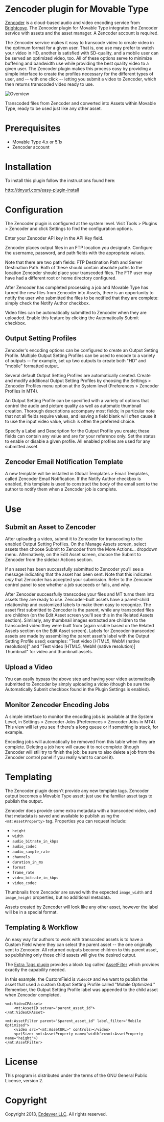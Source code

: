 # Zencoder plugin for Movable Type

[Zencoder](http://zencoder.com) is a cloud-based audio and video encoding service from [Brightcove](http://brightcove.com). The Zencoder plugin for Movable Type integrates the Zencoder service with assets and the asset manager. A Zencoder account is required.

The Zencoder service makes it easy to transcode video to create video in the optimum format for a given user. That is, one use may prefer to watch your video in HD, another is satisfied with SD-quality, and a mobile user can be served an optimized video, too. All of these options serve to minimize buffering and bandwidth use while providing the best quality video to a given user. The Zencoder plugin makes this process easy by providing a simple interface to create the profiles necessary for the different types of user, and -- with one click -- letting you submit a video to Zencoder, which then returns transcoded video ready to use.

![Overview](https://github.com/endevver/mt-plugin-zencoder/blob/master/plugins/Zencoder/static/documentation/overview.png?raw=true)

Transcoded files from Zencoder and converted into Assets within Movable Type, ready to be used just like any other asset.


# Prerequisites

* Movable Type 4.x or 5.1x
* Zencoder account


# Installation

To install this plugin follow the instructions found here:

http://tinyurl.com/easy-plugin-install


# Configuration

The Zencoder plugin is configured at the system level. Visit Tools > Plugins > Zencoder and click Settings to find the configuration options.

Enter your Zencoder API key in the API Key field.

Zencoder places output files in an FTP location you designate. Configure the username, password, and path fields with the appropriate values.

Note that there are two path fields: FTP Destination Path and Server Destination Path. Both of these should contain absolute paths to the location Zencoder should place your transcoded files. The FTP user may have had a different root or home directory configured.

After Zencoder has completed processing a job and Movable Type has turned the new files from Zencoder into Assets, there is an opportunity to notify the user who submitted the files to be notified that they are complete: simply check the Notify Author checkbox.

Video files can be automatically submitted to Zencoder when they are uploaded. Enable this feature by clicking the Automatically Submit checkbox.

## Output Setting Profiles

Zencoder's encoding options can be configured to create an Output Setting Profile. Multiple Output Setting Profiles can be used to encode to a variety of outputs -- for example, set up two outputs to create both "HD" and "mobile" formatted output.

Several default Output Setting Profiles are automatically created. Create and modify additional Output Setting Profiles by choosing the Settings > Zencoder Profiles menu option at the System level (Preferences > Zencoder Profiles in MT4).

An Output Setting Profile can be specified with a variety of options that control the audio and picture quality as well as automatic thumbnail creation. Thorough descriptions accompany most fields; in particular note that not all fields require values, and leaving a field blank will often cause it to use the input video value, which is often the preferred choice.

Specify a Label and Description for the Output Profile you create; these fields can contain any value and are for your reference only. Set the status to enable or disable a given profile. All enabled profiles are used for any submitted asset.

## Zencoder Email Notification Template

A new template will be installed in Global Templates > Email Templates, called Zencoder Email Notification. If the Notify Author checkbox is enabled, this template is used to construct the body of the email sent to the author to notify them when a Zencoder job is complete.


# Use

## Submit an Asset to Zencoder

After uploading a video, submit it to Zencoder for transcoding to the enabled Output Setting Profiles. On the Manage Assets screen, select assets then choose Submit to Zencoder from the More Actions... dropdown menu. Alternatively, on the Edit Asset screen, choose the Submit to Zencoder from the sidebar Actions section.

If an asset has been successfully submitted to Zencoder you'll see a message indicating that the asset has been sent. Note that this indicates *only* that Zencoder has accepted your submission. Refer to the Zencoder control panel to see whether a job succeeds or fails, and why.

After Zencoder successfully transcodes your files and MT turns them into assets they are ready to use. Zencoder-built assets have a parent-child relationship and customized labels to make them easy to recognize. The asset first submitted to Zencoder is the parent, while any transcoded files are children (on the Edit Asset screen you'll see this in the Related Assets section). Similarly, any thumbnail images extracted are children to the transcoded video they were built from (again visible based on the Related Assets section on the Edit Asset screen). Labels for Zencoder-transcoded assets are made by assembling the parent asset's label with the Output Setting Profile used; examples: "Test video [HTML5, WebM (native resolution)]" and "Test video [HTML5, WebM (native resolution)] Thumbnail" for video and thumbnail assets.

## Upload a Video

You can easily bypass the above step and having your video automatically submitted to Zencoder by simply uploading a video (though be sure the Automatically Submit checkbox found in the Plugin Settings is enabled).

## Monitor Zencoder Encoding  Jobs

A simple interface to monitor the encoding jobs is available at the System Level, in Settings > Zencoder Jobs (Preferences > Zencoder Jobs in MT4). This view will let you see if there's a long queue or if something is stuck, for example.

Encoding jobs will automatically be removed from this table when they are complete. Deleting a job here will cause it to not complete (though Zencoder will still try to finish the job; be sure to also delete a job from the Zencoder control panel if you really want to cancel it).


# Templating

The Zencoder plugin doesn't provide any new template tags. Zencoder output becomes a Movable Type asset; just use the familiar asset tags to publish the output.

Zencoder does provide some extra metadata with a transcoded video, and that metadata is saved and available to publish using the `<mt:AssetProperty>` tag. Properties you can request include:

* `height`
* `width`
* `audio_bitrate_in_kbps`
* `audio_codec`
* `audio_sample_rate`
* `channels`
* `duration_in_ms`
* `format`
* `frame_rate`
* `video_bitrate_in_kbps`
* `video_codec`

Thumbnails from Zencoder are saved with the expected `image_width` and `image_height` properties, but no additional metadata.

Assets created by Zencoder will look like any other asset, however the label will be in a special format.

## Templating & Workflow

An easy way for authors to work with transcoded assets is to have a Custom Field where they can select the parent asset -- the one originally sent to Zencoder. All returned outputs become children to this parent asset, so publishing only those child assets will give the desired output.

The [Extra Tags plugin](https://github.com/endevver/mt-plugin-extratags) provides a block tag called [AssetFilter](https://github.com/endevver/mt-plugin-extratags#mtassetfiltermtassetfilter) which provides exactly the capability needed.

In this example, the CustomField is `VideoCF` and we want to publish the asset that used a custom Output Setting Profile called "Mobile Optimized." Remember, the Output Setting Profile label was appended to the child asset when Zencoder completed.

    <mt:VideoCFAsset>
        <mt:AssetID setvar="parent_asset_id">
    </mt:VideoCFAsset>

    <mt:AssetFilter parent="$parent_asset_id" label_filter="Mobile Optimized">
        <video src="<mt:AssetURL>" controls></video>
        <p>(Size: <mt:AssetProperty name="width">x<mt:AssetProperty name="height">)
    </mt:AssetFilter>


# License

This program is distributed under the terms of the GNU General Public License,
version 2.

# Copyright

Copyright 2013, [Endevver LLC](http://endevver.com). All rights reserved.
